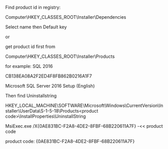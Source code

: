 Find product id in registry:

Computer\HKEY_CLASSES_ROOT\Installer\Dependencies

Select name then Default key

or

get product id first from

Computer\HKEY_CLASSES_ROOT\Installer\Products

for example: SQL 2016

CB138EA08A2F2ED4F8FB862B0216A1F7

Microsoft SQL Server 2016 Setup (English)

Then find Uninstallstring

HKEY_LOCAL_MACHINE\SOFTWARE\Microsoft\Windows\CurrentVersion\Installer\UserData\S-1-5-18\Products\<product code>\InstallProperties\UninstallString

MsiExec.exe /X{0AE831BC-F2A8-4DE2-8FBF-68B220611A7F}    -<< product code

product code: {0AE831BC-F2A8-4DE2-8FBF-68B220611A7F}